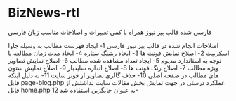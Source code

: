 # BizNews-rtl
فارسی شده قالب بیز نیوز همراه با کمی تغییرات و اصلاحات مناسب زبان فارسی

اصلاحات انجام شده در قالب بیز نیوز فارسی
1- ایجاد فهرست مطالب به وسیله جاوا اسکریپت 
2- اصلاح نمایش فونت ها
3- ایجاد ریتینگ ستاره
4- ایجاد مدت زمان مطالعه با توجه به استاندارد مدیوم
5- ایجاد تعداد مشاهده شده مطالب
6- اصلاح نمایش تصاویر ویژه مطالب
7- اصلاح رنگ فونت ها 
8- اصلاح اندازه سایدبار
9- اصلاح نمایش ستون های مطالب در صفحه اصلی
10- حذف گالری تصاویر از فوتر سایت
11- به دلیل اینکه فایل  page-blog.php عملکرد درستی در جهت نمایش بخش مقالات سایت نداشتش از فایل home.php به عنوان جایگزین استفاده شد
12-
